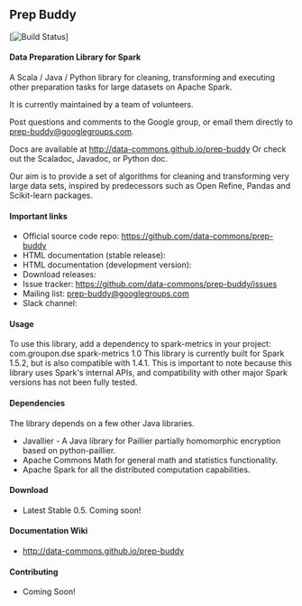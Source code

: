 ## Prep Buddy 
[![Build Status](https://travis-ci.org/data-commons/prep-buddy.svg?branch=master)]
#### Data Preparation Library for Spark

A Scala / Java / Python library for cleaning, transforming and executing other preparation tasks for large datasets on Apache Spark.

It is currently maintained by a team of volunteers.

Post questions and comments to the Google group, or email them directly to prep-buddy@googlegroups.com.

Docs are available at http://data-commons.github.io/prep-buddy
Or check out the Scaladoc, Javadoc, or Python doc.

Our aim is to provide a set of algorithms for cleaning and transforming very large data sets, inspired by predecessors such as Open Refine, Pandas and Scikit-learn packages.

#### Important links

- Official source code repo: https://github.com/data-commons/prep-buddy
- HTML documentation (stable release): 
- HTML documentation (development version): 
- Download releases: 
- Issue tracker: https://github.com/data-commons/prep-buddy/issues
- Mailing list: prep-buddy@googlegroups.com
- Slack channel: 

#### Usage
To use this library, add a dependency to spark-metrics in your project:
<dependency>
    <groupId>com.groupon.dse</groupId>
    <artifactId>spark-metrics</artifactId>
    <version>1.0</version>
</dependency>
This library is currently built for Spark 1.5.2, but is also compatible with 1.4.1. This is important to note because this library uses Spark's internal APIs, and compatibility with other major Spark versions has not been fully tested.

#### Dependencies
The library depends on a few other Java libraries.

- Javallier - A Java library for Paillier partially homomorphic encryption based on python-paillier.
- Apache Commons Math for general math and statistics functionality.
- Apache Spark for all the distributed computation capabilities.

#### Download

- Latest Stable 0.5. Coming soon!

#### Documentation Wiki
- http://data-commons.github.io/prep-buddy

#### Contributing
- Coming Soon!

